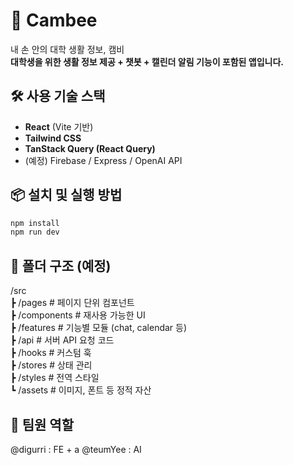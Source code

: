 # 🐝 Cambee
내 손 안의 대학 생활 정보, 캠비  
**대학생을 위한 생활 정보 제공 + 챗봇 + 캘린더 알림 기능이 포함된 앱입니다.**

## 🛠️ 사용 기술 스택

- **React** (Vite 기반)
- **Tailwind CSS**
- **TanStack Query (React Query)**
- (예정) Firebase / Express / OpenAI API

## 📦 설치 및 실행 방법

```bash
npm install
npm run dev
```

## 📁 폴더 구조 (예정)

/src  
 ┣ /pages            # 페이지 단위 컴포넌트  
 ┣ /components       # 재사용 가능한 UI  
 ┣ /features         # 기능별 모듈 (chat, calendar 등)  
 ┣ /api              # 서버 API 요청 코드  
 ┣ /hooks            # 커스텀 훅  
 ┣ /stores           # 상태 관리  
 ┣ /styles           # 전역 스타일  
 ┗ /assets           # 이미지, 폰트 등 정적 자산  

## 👥 팀원 역할
@digurri : FE + a
@teumYee : AI 
